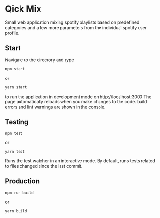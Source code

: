 # Qick Mix
Small web application mixing spotify playlists based on predefined categories and a few more parameters from the individual spotify user profile.

## Start
Navigate to the directory and type
```bash
npm start
```
or 
```bash
yarn start
```
to run the application in development mode on http://localhost:3000 
The page automatically reloads when you make changes to the code.
build errors and lint warnings are shown in the console.

## Testing
```bash
npm test
```
or 
```bash
yarn test
```
Runs the test watcher in an interactive mode.
By default, runs tests related to files changed since the last commit.

## Production
```bash
npm run build
``` 
or
```bash
yarn build
```



